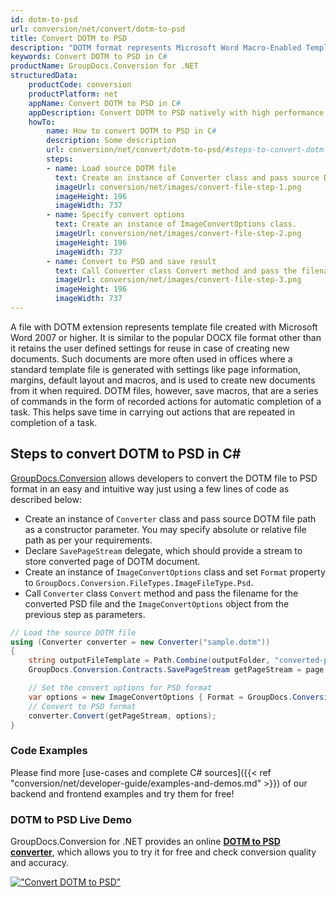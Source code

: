 ```yaml
---
id: dotm-to-psd
url: conversion/net/convert/dotm-to-psd
title: Convert DOTM to PSD
description: "DOTM format represents Microsoft Word Macro-Enabled Template with .dotm extension. Learn how to convert DOTM to PSD file programmatically in C# language using GroupDocs.Conversion for .NET library."
keywords: Convert DOTM to PSD in C#
productName: GroupDocs.Conversion for .NET
structuredData:
    productCode: conversion
    productPlatform: net
    appName: Convert DOTM to PSD in C#
    appDescription: Convert DOTM to PSD natively with high performance using C# language and server side GroupDocs.Conversion for .NET APIs, without the use of any software like Microsoft or Open Office.
    howTo:
        name: How to convert DOTM to PSD in C# 
        description: Some description
        url: conversion/net/convert/dotm-to-psd/#steps-to-convert-dotm-to-psd-in-c
        steps:
        - name: Load source DOTM file 
          text: Create an instance of Converter class and pass source DOTM file path as a constructor parameter. You may specify absolute or relative file path as per your requirements. 
          imageUrl: conversion/net/images/convert-file-step-1.png
          imageHeight: 196
          imageWidth: 737
        - name: Specify convert options 
          text: Create an instance of ImageConvertOptions class.
          imageUrl: conversion/net/images/convert-file-step-2.png
          imageHeight: 196
          imageWidth: 737
        - name: Convert to PSD and save result 
          text: Call Converter class Convert method and pass the filename for the converted HTML file and the ImageConvertOptions object from the previous step as parameters.
          imageUrl: conversion/net/images/convert-file-step-3.png
          imageHeight: 196
          imageWidth: 737
---
```


A file with DOTM extension represents template file created with Microsoft Word 2007 or higher. It is similar to the popular DOCX file format other than it retains the user defined settings for reuse in case of creating new documents. Such documents are more often used in offices where a standard template file is generated with settings like page information, margins, default layout and macros, and is used to create new documents from it when required. DOTM files, however, save macros, that are a series of commands in the form of recorded actions for automatic completion of a task. This helps save time in carrying out actions that are repeated in completion of a task.

## Steps to convert DOTM to PSD in C#

[GroupDocs.Conversion](https://products.groupdocs.com/conversion/net) allows developers to convert the DOTM file to PSD format in an easy and intuitive way just using a few lines of code as described below:

* Create an instance of `Converter` class and pass source DOTM file path as a constructor parameter. You may specify absolute or relative file path as per your requirements. 
* Declare `SavePageStream` delegate, which should provide a stream to store converted page of DOTM document.
* Create an instance of `ImageConvertOptions` class and set `Format` property to `GroupDocs.Conversion.FileTypes.ImageFileType.Psd`.
* Call `Converter` class `Convert` method and pass the filename for the converted PSD file and the `ImageConvertOptions` object from the previous step as parameters.

```csharp
// Load the source DOTM file
using (Converter converter = new Converter("sample.dotm"))
{
    string outputFileTemplate = Path.Combine(outputFolder, "converted-page-{0}.psd");
    GroupDocs.Conversion.Contracts.SavePageStream getPageStream = page => new FileStream(string.Format(outputFileTemplate, page), FileMode.Create);

    // Set the convert options for PSD format
    var options = new ImageConvertOptions { Format = GroupDocs.Conversion.FileTypes.ImageFileType.Psd };   
    // Convert to PSD format
    converter.Convert(getPageStream, options);
}
```

### Code Examples

Please find more [use-cases and complete C# sources]({{< ref "conversion/net/developer-guide/examples-and-demos.md" >}}) of our backend and frontend examples and try them for free!

### DOTM to PSD Live Demo

GroupDocs.Conversion for .NET provides an online [**DOTM to PSD converter**](https://products.groupdocs.app/conversion/dotm-to-psd), which allows you to try it for free and check conversion quality and accuracy.

[!["Convert DOTM to PSD"](conversion/net/images/convert-to-psd/convert-dotm-to-psd.png)](https://products.groupdocs.app/conversion/dotm-to-psd)